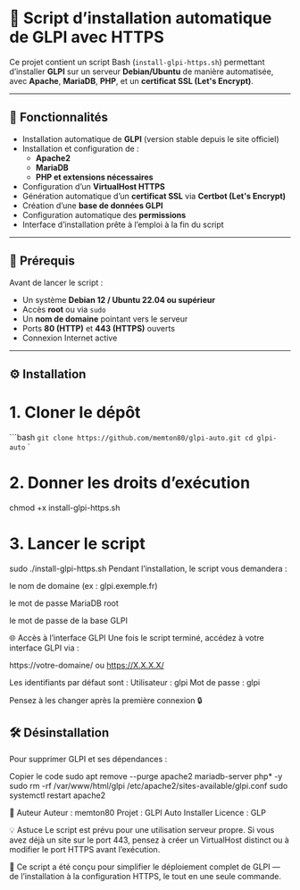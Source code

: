 # 🚀 Script d’installation automatique de GLPI avec HTTPS

Ce projet contient un script Bash (`install-glpi-https.sh`) permettant d’installer **GLPI** sur un serveur **Debian/Ubuntu** de manière automatisée, avec **Apache**, **MariaDB**, **PHP**, et un **certificat SSL (Let's Encrypt)**.

---

## 🧠 Fonctionnalités

- Installation automatique de **GLPI** (version stable depuis le site officiel)
- Installation et configuration de :
  - **Apache2**
  - **MariaDB**
  - **PHP et extensions nécessaires**
- Configuration d’un **VirtualHost HTTPS**
- Génération automatique d’un **certificat SSL** via **Certbot (Let's Encrypt)**
- Création d’une **base de données GLPI**
- Configuration automatique des **permissions**
- Interface d’installation prête à l’emploi à la fin du script

---

## 🧩 Prérequis

Avant de lancer le script :

- Un système **Debian 12 / Ubuntu 22.04 ou supérieur**
- Accès **root** ou via `sudo`
- Un **nom de domaine** pointant vers le serveur
- Ports **80 (HTTP)** et **443 (HTTPS)** ouverts
- Connexion Internet active

---

## ⚙️ Installation

# 1. Cloner le dépôt
 ```bash ````
git clone https://github.com/memton80/glpi-auto.git
cd glpi-auto
```` `
# 2. Donner les droits d’exécution
chmod +x install-glpi-https.sh

# 3. Lancer le script
sudo ./install-glpi-https.sh
Pendant l’installation, le script vous demandera :

le nom de domaine (ex : glpi.exemple.fr)

le mot de passe MariaDB root

le mot de passe de la base GLPI

🌐 Accès à l’interface GLPI
Une fois le script terminé, accédez à votre interface GLPI via :

https://votre-domaine/ ou https://X.X.X.X/

Les identifiants par défaut sont :
Utilisateur : glpi
Mot de passe : glpi

Pensez à les changer après la première connexion 🔒

## 🛠️ Désinstallation
Pour supprimer GLPI et ses dépendances :

Copier le code
sudo apt remove --purge apache2 mariadb-server php* -y
sudo rm -rf /var/www/html/glpi /etc/apache2/sites-available/glpi.conf
sudo systemctl restart apache2

🪪 Auteur
Auteur : memton80
Projet : GLPI Auto Installer
Licence : GLP

💡 Astuce
Le script est prévu pour une utilisation serveur propre.
Si vous avez déjà un site sur le port 443, pensez à créer un VirtualHost distinct ou à modifier le port HTTPS avant l’exécution.

🧰 Ce script a été conçu pour simplifier le déploiement complet de GLPI — de l’installation à la configuration HTTPS, le tout en une seule commande.
